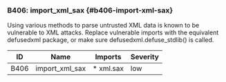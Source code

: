 ### B406: import_xml_sax {#b406-import-xml-sax}

Using various methods to parse untrusted XML data is known to be vulnerable to
XML attacks. Replace vulnerable imports with the equivalent defusedxml package,
or make sure defusedxml.defuse_stdlib() is called.

|  ID  |      Name      |  Imports  | Severity |
|------|----------------|-----------|----------|
| B406 | import_xml_sax | * xml.sax | low      |

